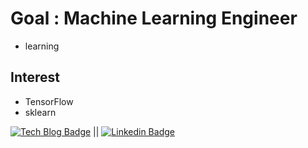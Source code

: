 # Goal : Machine Learning Engineer
- learning 
## Interest
- TensorFlow
- sklearn

[![Tech Blog Badge](http://img.shields.io/badge/-Tech%20blog-black?style=flat-square&logo=github&link=https://zzsza.github.io/)](https://ikohong88-coding.tistory.com/) || [![Linkedin Badge](https://img.shields.io/badge/-LinkedIn-blue?style=flat-square&logo=Linkedin&logoColor=white&link=https://www.linkedin.com/in/seong-yun-byeon-8183a8113/)](https://www.linkedin.com/in/%EC%9A%B0%EC%84%9D-%ED%99%8D-ab9b4a221/)
<!--
**ikohong88/ikohong88** is a ✨ _special_ ✨ repository because its `README.md` (this file) appears on your GitHub profile.
### Hi there 👋
Here are some ideas to get you started:

- 🔭 I’m currently working on ...
- 🌱 I’m currently learning ...
- 👯 I’m looking to collaborate on ...
- 🤔 I’m looking for help with ...
- 💬 Ask me about ...
- 📫 How to reach me: ...
- 😄 Pronouns: ...
- ⚡ Fun fact: ...
-->
